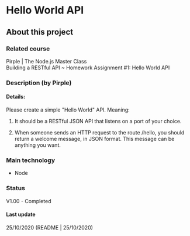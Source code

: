 # Hello World API

## About this project

### Related course
Pirple | The Node.js Master Class  
Building a RESTful API ~ Homework Assignment #1: Hello World API

### Description (by Pirple)
#### Details:
 
Please create a simple "Hello World" API. Meaning:

1. It should be a RESTful JSON API that listens on a port of your choice.

2. When someone sends an HTTP request to the route /hello, you should return a welcome message, in JSON format. This message can be anything you want. 

### Main technology
- Node

### Status
V1.00 - Completed

#### Last update
25/10/2020
(README | 25/10/2020)
